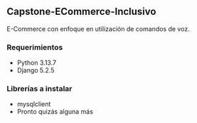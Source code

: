 ## Capstone-ECommerce-Inclusivo
E-Commerce con enfoque en utilización de comandos de voz.

### Requerimientos
- Python 3.13.7
- Django 5.2.5

### Librerías a instalar
- mysqlclient
- Pronto quizás alguna más
